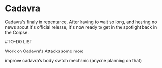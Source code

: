 # Cadavra


Cadavra's finaly in repentance, After having to wait so long, and hearing no news about it's official release, it's now ready to get in the spotlight back in the Corpse. 


#TO-DO LIST

Work on Cadavra's Attacks some more

improve cadavra's body switch mechanic (anyone planning on that)
